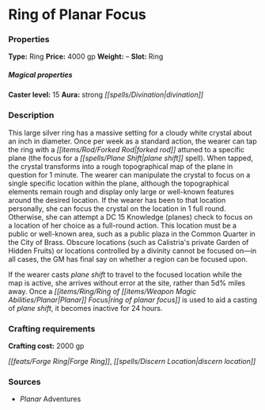 ﻿---
Title: "Ring of Planar Focus"
Type: "Ring"
Price: "4000 gp"
Weight: "–"
Slot: "Ring"
Caster level: "15"
Aura: "strong divination"
Description: |
  "This large silver ring has a massive setting for a cloudy white crystal about an inch in diameter. Once per week as a standard action, the wearer can tap the ring with a forked rod attuned to a specific plane (the focus for a _plane shift_ spell). When tapped, the crystal transforms into a rough topographical map of the plane in question for 1 minute. The wearer can manipulate the crystal to focus on a single specific location within the plane, although the topographical elements remain rough and display only large or well-known features around the desired location. If the wearer has been to that location personally, she can focus the crystal on the location in 1 full round. Otherwise, she can attempt a DC 15 Knowledge (planes) check to focus on a location of her choice as a full-round action. This location must be a public or well-known area, such as a public plaza in the Common Quarter in the City of Brass. Obscure locations (such as Calistria's private Garden of Hidden Fruits) or locations controlled by a divinity cannot be focused on—in all cases, the GM has final say on whether a region can be focused upon.
  If the wearer casts _plane shift_ to travel to the focused location while the map is active, she arrives without error at the site, rather than 5d% miles away. Once a _ring of planar focus_ is used to aid a casting of _plane shift_, it becomes inactive for 24 hours."
Crafting cost: "2000 gp"
Sources: "['Planar Adventures']"
---

# Ring of Planar Focus

### Properties

**Type:** Ring **Price:** 4000 gp **Weight:** – **Slot:** Ring

##### Magical properties

**Caster level:** 15 **Aura:** strong _[[spells/Divination|divination]]_

### Description

This large silver ring has a massive setting for a cloudy white crystal about an inch in diameter. Once per week as a standard action, the wearer can tap the ring with a _[[items/Rod/Forked Rod|forked rod]]_ attuned to a specific plane (the focus for a _[[spells/Plane Shift|plane shift]]_ spell). When tapped, the crystal transforms into a rough topographical map of the plane in question for 1 minute. The wearer can manipulate the crystal to focus on a single specific location within the plane, although the topographical elements remain rough and display only large or well-known features around the desired location. If the wearer has been to that location personally, she can focus the crystal on the location in 1 full round. Otherwise, she can attempt a DC 15 Knowledge (planes) check to focus on a location of her choice as a full-round action. This location must be a public or well-known area, such as a public plaza in the Common Quarter in the City of Brass. Obscure locations (such as Calistria's private Garden of Hidden Fruits) or locations controlled by a divinity cannot be focused on—in all cases, the GM has final say on whether a region can be focused upon.

If the wearer casts _plane shift_ to travel to the focused location while the map is active, she arrives without error at the site, rather than 5d% miles away. Once a _[[items/Ring/Ring of _[[items/Weapon Magic Abilities/Planar|Planar]]_ Focus|ring of _planar_ focus]]_ is used to aid a casting of _plane shift_, it becomes inactive for 24 hours.

### Crafting requirements

**Crafting cost:** 2000 gp

_[[feats/Forge Ring|Forge Ring]]_, _[[spells/Discern Location|discern location]]_

### Sources

* _Planar_ Adventures
